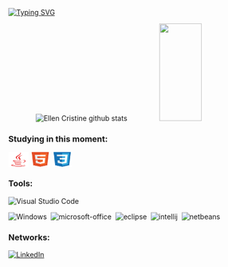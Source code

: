 [![Typing SVG](https://readme-typing-svg.herokuapp.com/?color=f00&size=35&center=true&vCenter=true&width=1000&lines=Hi,+my+name+is++Ellen;I'm+20+years+old;I+study+information+system+at+UAM;and+systems+development+at+Etec;Be+Welcome!+:%29)](https://git.io/typing-svg)

<div align="center">  
  <img width="49%" height="195px" src="https://github-readme-stats.vercel.app/api?username=ellencrist&show_icons=true&count_private=true&hide_border=true&title_color=FF00FF&icon_color=191970text_color=4B0082&bg_color=0d1117" alt="Ellen Cristine  github stats" /> 
  <img width="41%" height="195px" src="https://github-readme-stats.vercel.app/api/top-langs/?username=ellencrist&layout=compact&hide_border=true&title_color=ff1493text_color=00bfbf&bg_color=0d1117" />
</div>

### Studying in this moment:
<div style="display: inline_block">
  <img align="center" alt="Java" height="30" width="40" src="https://raw.githubusercontent.com/devicons/devicon/master/icons/java/java-plain.svg">
  <img align="center" alt="HTML" height="30" width="40" src="https://raw.githubusercontent.com/devicons/devicon/master/icons/html5/html5-original.svg">
  <img align="center" alt="CSS" height="30" width="40" src="https://raw.githubusercontent.com/devicons/devicon/master/icons/css3/css3-original.svg">
  <br>
</div>

  
### Tools:
![Visual Studio Code](https://img.shields.io/badge/-Visual%20Studio%20Code-0D1117?style=for-the-badge&logo=visual-studio-code&logoColor=007ACC&labelColor=0D1117)&nbsp;
<!-- ![Git](https://img.shields.io/badge/-Git-0D1117?style=for-the-badge&logo=git&labelColor=0D1117)&nbsp; -->
![Windows](https://img.shields.io/badge/-Windows-0D1117?style=for-the-badge&logo=windows&labelColor=0D1117)&nbsp;
![microsoft-office](https://img.shields.io/badge/-microsoft_office-0D1117?style=for-the-badge&logo=microsoft-office&labelColor=0D1117)&nbsp;
  ![eclipse](https://img.shields.io/badge/-eclipse-0D1117?style=for-the-badge&logo=eclipse&labelColor=0D1117)&nbsp;
  ![intellij](https://img.shields.io/badge/-intellij-0D1117?style=for-the-badge&logo=intellij&labelColor=0D1117)&nbsp;
  ![netbeans](https://img.shields.io/badge/-netbeans-0D1117?style=for-the-badge&logo=netbeans&labelColor=0D1117)&nbsp;

### Networks:

[![LinkedIn](https://img.shields.io/badge/LinkedIn-0077B5?style=for-the-badge&logo=linkedin&logoColor=white)](https://www.linkedin.com/in/ellencristinev/)
